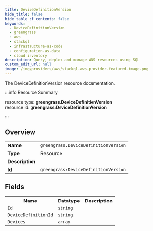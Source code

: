 ```yaml
---
title: DeviceDefinitionVersion
hide_title: false
hide_table_of_contents: false
keywords:
  - DeviceDefinitionVersion
  - greengrass
  - aws
  - stackql
  - infrastructure-as-code
  - configuration-as-data
  - cloud inventory
description: Query, deploy and manage AWS resources using SQL
custom_edit_url: null
image: /img/providers/aws/stackql-aws-provider-featured-image.png
---
```

The DeviceDefinitionVersion resource documentation.

:::info Resource Summary

<div class="row">
<div class="providerDocColumn">
<span>resource type:&nbsp;<b>greengrass.DeviceDefinitionVersion</b></span><br />
<span>resource id:&nbsp;<b>greengrass:DeviceDefinitionVersion</b></span><br />
</div>
</div>

:::

## Overview
<table><tbody>
<tr><td><b>Name</b></td><td><code>greengrass.DeviceDefinitionVersion</code></td></tr>
<tr><td><b>Type</b></td><td>Resource</td></tr>
<tr><td><b>Description</b></td><td></td></tr>
<tr><td><b>Id</b></td><td><code>greengrass:DeviceDefinitionVersion</code></td></tr>
</tbody></table>

## Fields
<table><tbody>
<tr><th>Name</th><th>Datatype</th><th>Description</th></tr>
<tr><td><code>Id</code></td><td><code>string</code></td><td></td></tr><tr><td><code>DeviceDefinitionId</code></td><td><code>string</code></td><td></td></tr><tr><td><code>Devices</code></td><td><code>array</code></td><td></td></tr>
</tbody></table>
